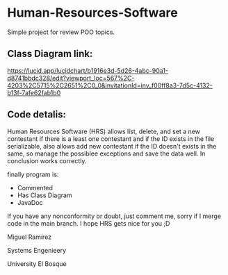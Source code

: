 # Human-Resources-Software
Simple project for review POO topics.

## Class Diagram link:

https://lucid.app/lucidchart/b1916e3d-5d26-4abc-90a1-d8741bbdc328/edit?viewport_loc=567%2C-4203%2C5715%2C2651%2C0_0&invitationId=inv_f00ff8a3-7d5c-4132-b13f-7afe62fab1b0

## Code detalis:

Human Resources Software (HRS) allows list, delete, and set a new contestant if there is a least one contestant and if the ID exists in the file serializable, also allows add new contestant if the ID doesn't exists in the same, so manage the possiblee exceptions and save the data well. In conclusion works correctly.

finally program is:
- Commented
- Has Class Diagram
- JavaDoc

If you have any nonconformity or doubt, just comment me, sorry if I merge code in the main branch. I hope HRS gets nice for you ;D

Miguel Ramírez

Systems Engenieery

University El Bosque

